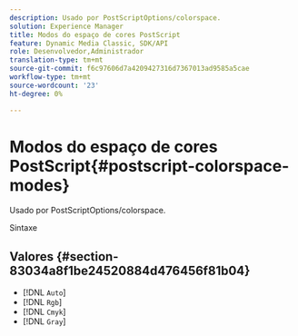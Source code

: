 ```yaml
---
description: Usado por PostScriptOptions/colorspace.
solution: Experience Manager
title: Modos do espaço de cores PostScript
feature: Dynamic Media Classic, SDK/API
role: Desenvolvedor,Administrador
translation-type: tm+mt
source-git-commit: f6c97606d7a4209427316d7367013ad9585a5cae
workflow-type: tm+mt
source-wordcount: '23'
ht-degree: 0%

---
```



# Modos do espaço de cores PostScript{#postscript-colorspace-modes}

Usado por PostScriptOptions/colorspace.

Sintaxe

## Valores {#section-83034a8f1be24520884d476456f81b04}

* [!DNL `Auto`]
* [!DNL `Rgb`]
* [!DNL `Cmyk`]
* [!DNL `Gray`]

